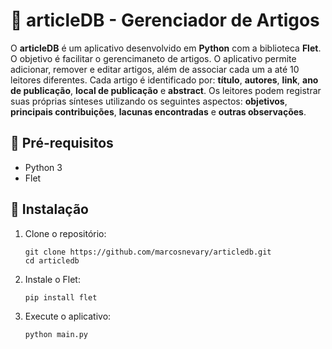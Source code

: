 # 📄 articleDB - Gerenciador de Artigos
O **articleDB** é um aplicativo desenvolvido em **Python** com a biblioteca **Flet**. O objetivo é facilitar o gerencimaneto de artigos. O aplicativo permite adicionar, remover e editar artigos, além de associar cada um a até 10 leitores diferentes. Cada artigo é identificado por: **título**, **autores**, **link**, **ano de publicação**, **local de publicação** e **abstract**. Os leitores podem registrar suas próprias sínteses utilizando os seguintes aspectos: **objetivos**, **principais contribuições**, **lacunas encontradas** e **outras observações**.

## 🔹 Pré-requisitos
- Python 3
- Flet

## 🔹 Instalação
1. Clone o repositório:
    ```
    git clone https://github.com/marcosnevary/articledb.git
    cd articledb
    ```
2. Instale o Flet:
    ```
    pip install flet
    ```
3. Execute o aplicativo:
    ```
    python main.py
    ```
